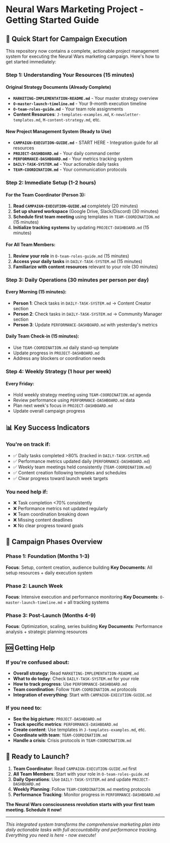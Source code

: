 # Neural Wars Marketing Project - Getting Started Guide

## 🚀 Quick Start for Campaign Execution

This repository now contains a complete, actionable project management system for executing the Neural Wars marketing campaign. Here's how to get started immediately:

### Step 1: Understanding Your Resources (15 minutes)

#### Original Strategy Documents (Already Complete)
- **`MARKETING-IMPLEMENTATION-README.md`** - Your master strategy overview
- **`O-master-launch-timeline.md`** - Your 9-month execution timeline  
- **`O-team-roles-guide.md`** - Your team role assignments
- **Content Resources**: `J-templates-examples.md`, `K-newsletter-templates.md`, `M-content-strategy.md`, etc.

#### New Project Management System (Ready to Use)
- **`CAMPAIGN-EXECUTION-GUIDE.md`** - START HERE - Integration guide for all resources
- **`PROJECT-DASHBOARD.md`** - Your daily command center
- **`PERFORMANCE-DASHBOARD.md`** - Your metrics tracking system
- **`DAILY-TASK-SYSTEM.md`** - Your actionable daily tasks
- **`TEAM-COORDINATION.md`** - Your communication protocols

### Step 2: Immediate Setup (1-2 hours)

#### For the Team Coordinator (Person 3):
1. **Read `CAMPAIGN-EXECUTION-GUIDE.md`** completely (20 minutes)
2. **Set up shared workspace** (Google Drive, Slack/Discord) (30 minutes)
3. **Schedule first team meeting** using templates in `TEAM-COORDINATION.md` (15 minutes)
4. **Initialize tracking systems** by updating `PROJECT-DASHBOARD.md` (15 minutes)

#### For All Team Members:
1. **Review your role** in `O-team-roles-guide.md` (15 minutes)
2. **Access your daily tasks** in `DAILY-TASK-SYSTEM.md` (15 minutes)  
3. **Familiarize with content resources** relevant to your role (30 minutes)

### Step 3: Daily Operations (30 minutes per person per day)

#### Every Morning (15 minutes):
- **Person 1**: Check tasks in `DAILY-TASK-SYSTEM.md` → Content Creator section
- **Person 2**: Check tasks in `DAILY-TASK-SYSTEM.md` → Community Manager section  
- **Person 3**: Update `PERFORMANCE-DASHBOARD.md` with yesterday's metrics

#### Daily Team Check-in (15 minutes):
- Use `TEAM-COORDINATION.md` daily stand-up template
- Update progress in `PROJECT-DASHBOARD.md`
- Address any blockers or coordination needs

### Step 4: Weekly Strategy (1 hour per week)

#### Every Friday:
- Hold weekly strategy meeting using `TEAM-COORDINATION.md` agenda
- Review performance using `PERFORMANCE-DASHBOARD.md` data
- Plan next week's focus in `PROJECT-DASHBOARD.md`
- Update overall campaign progress

## 📊 Key Success Indicators

### You're on track if:
- ✅ Daily tasks completed >80% (tracked in `DAILY-TASK-SYSTEM.md`)
- ✅ Performance metrics updated daily (`PERFORMANCE-DASHBOARD.md`)
- ✅ Weekly team meetings held consistently (`TEAM-COORDINATION.md`)
- ✅ Content creation following templates and schedules
- ✅ Clear progress toward launch week targets

### You need help if:
- ❌ Task completion <70% consistently
- ❌ Performance metrics not updated regularly
- ❌ Team coordination breaking down
- ❌ Missing content deadlines
- ❌ No clear progress toward goals

## 🎯 Campaign Phases Overview

### Phase 1: Foundation (Months 1-3)
**Focus**: Setup, content creation, audience building
**Key Documents**: All setup resources + daily execution system

### Phase 2: Launch Week  
**Focus**: Intensive execution and performance monitoring
**Key Documents**: `O-master-launch-timeline.md` + all tracking systems

### Phase 3: Post-Launch (Months 4-9)
**Focus**: Optimization, scaling, series building
**Key Documents**: Performance analysis + strategic planning resources

## 🆘 Getting Help

### If you're confused about:
- **Overall strategy**: Read `MARKETING-IMPLEMENTATION-README.md`
- **What to do today**: Check `DAILY-TASK-SYSTEM.md` for your role
- **How to track progress**: Use `PERFORMANCE-DASHBOARD.md`
- **Team coordination**: Follow `TEAM-COORDINATION.md` protocols
- **Integration of everything**: Start with `CAMPAIGN-EXECUTION-GUIDE.md`

### If you need to:
- **See the big picture**: `PROJECT-DASHBOARD.md`
- **Track specific metrics**: `PERFORMANCE-DASHBOARD.md` 
- **Create content**: Use templates in `J-templates-examples.md`, etc.
- **Coordinate with team**: `TEAM-COORDINATION.md`
- **Handle a crisis**: Crisis protocols in `TEAM-COORDINATION.md`

## 🚀 Ready to Launch?

1. **Team Coordinator**: Read `CAMPAIGN-EXECUTION-GUIDE.md` first
2. **All Team Members**: Start with your role in `O-team-roles-guide.md`
3. **Daily Operations**: Use `DAILY-TASK-SYSTEM.md` and update `PROJECT-DASHBOARD.md`
4. **Weekly Planning**: Follow `TEAM-COORDINATION.md` meeting protocols
5. **Performance Tracking**: Monitor progress in `PERFORMANCE-DASHBOARD.md`

**The Neural Wars consciousness revolution starts with your first team meeting. Schedule it now!**

---

*This integrated system transforms the comprehensive marketing plan into daily actionable tasks with full accountability and performance tracking. Everything you need is here - now execute!*